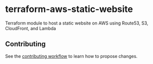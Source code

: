 # terraform-aws-static-website

Terraform module to host a static website on AWS using Route53, S3, CloudFront, and Lambda

## Contributing

See the [contributing workflow](.github/CONTRIBUTING.md) to learn how to propose changes.
